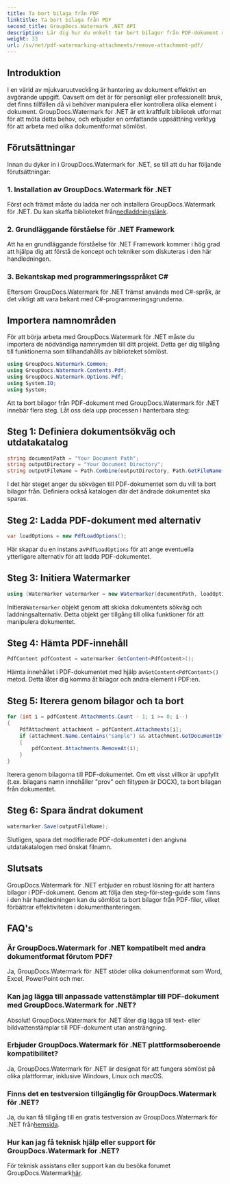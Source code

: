```yaml
---
title: Ta bort bilaga från PDF
linktitle: Ta bort bilaga från PDF
second_title: GroupDocs.Watermark .NET API
description: Lär dig hur du enkelt tar bort bilagor från PDF-dokument med GroupDocs.Watermark för .NET. Förbättra effektiviteten i din dokumenthantering.
weight: 33
url: /sv/net/pdf-watermarking-attachments/remove-attachment-pdf/
---
```

## Introduktion
I en värld av mjukvaruutveckling är hantering av dokument effektivt en avgörande uppgift. Oavsett om det är för personligt eller professionellt bruk, det finns tillfällen då vi behöver manipulera eller kontrollera olika element i dokument. GroupDocs.Watermark for .NET är ett kraftfullt bibliotek utformat för att möta detta behov, och erbjuder en omfattande uppsättning verktyg för att arbeta med olika dokumentformat sömlöst.
## Förutsättningar
Innan du dyker in i GroupDocs.Watermark for .NET, se till att du har följande förutsättningar:
### 1. Installation av GroupDocs.Watermark för .NET
 Först och främst måste du ladda ner och installera GroupDocs.Watermark för .NET. Du kan skaffa biblioteket från[nedladdningslänk](https://releases.groupdocs.com/Watermark/net/).
### 2. Grundläggande förståelse för .NET Framework
Att ha en grundläggande förståelse för .NET Framework kommer i hög grad att hjälpa dig att förstå de koncept och tekniker som diskuteras i den här handledningen.
### 3. Bekantskap med programmeringsspråket C#
Eftersom GroupDocs.Watermark för .NET främst används med C#-språk, är det viktigt att vara bekant med C#-programmeringsgrunderna.

## Importera namnområden
För att börja arbeta med GroupDocs.Watermark för .NET måste du importera de nödvändiga namnrymden till ditt projekt. Detta ger dig tillgång till funktionerna som tillhandahålls av biblioteket sömlöst.

```csharp
using GroupDocs.Watermark.Common;
using GroupDocs.Watermark.Contents.Pdf;
using GroupDocs.Watermark.Options.Pdf;
using System.IO;
using System;
```
Att ta bort bilagor från PDF-dokument med GroupDocs.Watermark för .NET innebär flera steg. Låt oss dela upp processen i hanterbara steg:
## Steg 1: Definiera dokumentsökväg och utdatakatalog
```csharp
string documentPath = "Your Document Path";
string outputDirectory = "Your Document Directory";
string outputFileName = Path.Combine(outputDirectory, Path.GetFileName(documentPath));
```
I det här steget anger du sökvägen till PDF-dokumentet som du vill ta bort bilagor från. Definiera också katalogen där det ändrade dokumentet ska sparas.
## Steg 2: Ladda PDF-dokument med alternativ
```csharp
var loadOptions = new PdfLoadOptions();
```
 Här skapar du en instans av`PdfLoadOptions` för att ange eventuella ytterligare alternativ för att ladda PDF-dokumentet.
## Steg 3: Initiera Watermarker
```csharp
using (Watermarker watermarker = new Watermarker(documentPath, loadOptions))
```
 Initiera`Watermarker` objekt genom att skicka dokumentets sökväg och laddningsalternativ. Detta objekt ger tillgång till olika funktioner för att manipulera dokumentet.
## Steg 4: Hämta PDF-innehåll
```csharp
PdfContent pdfContent = watermarker.GetContent<PdfContent>();
```
 Hämta innehållet i PDF-dokumentet med hjälp av`GetContent<PdfContent>()` metod. Detta låter dig komma åt bilagor och andra element i PDF:en.
## Steg 5: Iterera genom bilagor och ta bort
```csharp
for (int i = pdfContent.Attachments.Count - 1; i >= 0; i--)
{
    PdfAttachment attachment = pdfContent.Attachments[i];
    if (attachment.Name.Contains("sample") && attachment.GetDocumentInfo().FileType == FileType.DOCX)
    {
        pdfContent.Attachments.RemoveAt(i);
    }
}
```
Iterera genom bilagorna till PDF-dokumentet. Om ett visst villkor är uppfyllt (t.ex. bilagans namn innehåller "prov" och filtypen är DOCX), ta bort bilagan från dokumentet.
## Steg 6: Spara ändrat dokument
```csharp
watermarker.Save(outputFileName);
```
Slutligen, spara det modifierade PDF-dokumentet i den angivna utdatakatalogen med önskat filnamn.

## Slutsats
GroupDocs.Watermark för .NET erbjuder en robust lösning för att hantera bilagor i PDF-dokument. Genom att följa den steg-för-steg-guide som finns i den här handledningen kan du sömlöst ta bort bilagor från PDF-filer, vilket förbättrar effektiviteten i dokumenthanteringen.
## FAQ's
### Är GroupDocs.Watermark for .NET kompatibelt med andra dokumentformat förutom PDF?
Ja, GroupDocs.Watermark för .NET stöder olika dokumentformat som Word, Excel, PowerPoint och mer.
### Kan jag lägga till anpassade vattenstämplar till PDF-dokument med GroupDocs.Watermark for .NET?
Absolut! GroupDocs.Watermark for .NET låter dig lägga till text- eller bildvattenstämplar till PDF-dokument utan ansträngning.
### Erbjuder GroupDocs.Watermark för .NET plattformsoberoende kompatibilitet?
Ja, GroupDocs.Watermark för .NET är designat för att fungera sömlöst på olika plattformar, inklusive Windows, Linux och macOS.
### Finns det en testversion tillgänglig för GroupDocs.Watermark för .NET?
 Ja, du kan få tillgång till en gratis testversion av GroupDocs.Watermark för .NET från[hemsida](https://releases.groupdocs.com/).
### Hur kan jag få teknisk hjälp eller support för GroupDocs.Watermark for .NET?
 För teknisk assistans eller support kan du besöka forumet GroupDocs.Watermark[här](https://forum.groupdocs.com/c/watermark/19).